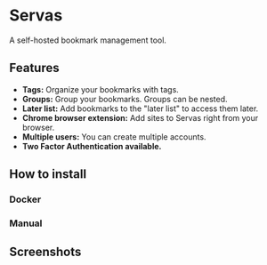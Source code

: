 # Servas
A self-hosted bookmark management tool.

## Features
- **Tags:** Organize your bookmarks with tags.
- **Groups:** Group your bookmarks. Groups can be nested.
- **Later list:** Add bookmarks to the "later list" to access them later.
- **Chrome browser extension:** Add sites to Servas right from your browser.
- **Multiple users:** You can create multiple accounts.
- **Two Factor Authentication available.**

## How to install
### Docker
### Manual

## Screenshots
